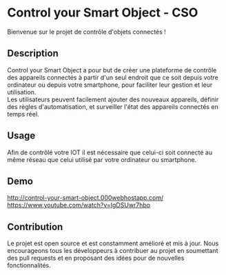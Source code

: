 # Control your Smart Object - CSO

Bienvenue sur le projet de contrôle d'objets connectés !

## Description

Control your Smart Object a pour but de créer une plateforme de contrôle des appareils connectés à partir d'un seul endroit que ce soit depuis votre ordinateur ou depuis votre smartphone, pour faciliter leur gestion et leur utilisation.<br />
Les utilisateurs peuvent facilement ajouter des nouveaux appareils, définir des règles d'automatisation, et surveiller l'état des appareils connectés en temps réel.

## Usage

Afin de contrôlé votre IOT il est nécessaire que celui-ci soit connecté au même réseau que celui utilisé par votre ordinateur ou smartphone.

## Demo

http://control-your-smart-object.000webhostapp.com/
https://www.youtube.com/watch?v=IgDSUwr7hbo


## Contribution

Le projet est open source et est constamment amélioré et mis à jour. Nous encourageons tous les développeurs à contribuer au projet en soumettant des pull requests et en proposant des idées pour de nouvelles fonctionnalités.
